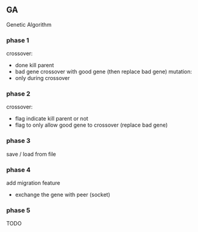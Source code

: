 ## GA
Genetic Algorithm

### phase 1
crossover:
 - done kill parent
 - bad gene crossover with good gene (then replace bad gene)
mutation:
 - only during crossover
### phase 2
crossover:
 - flag indicate kill parent or not
 - flag to only allow good gene to crossover (replace bad gene)
### phase 3
save / load from file
### phase 4
add migration feature
 - exchange the gene with peer (socket)
### phase 5
TODO
